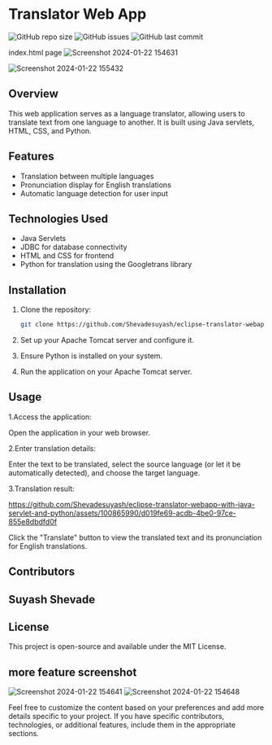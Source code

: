 # Translator Web App

![GitHub repo size](https://img.shields.io/github/repo-size/Shevadesuyash/eclipse-translator-webapp-with-java-servlet-and-python)
![GitHub issues](https://img.shields.io/github/issues/Shevadesuyash/eclipse-translator-webapp-with-java-servlet-and-python)
![GitHub last commit](https://img.shields.io/github/last-commit/Shevadesuyash/eclipse-translator-webapp-with-java-servlet-and-python)



index.html page 
![Screenshot 2024-01-22 154631](https://github.com/Shevadesuyash/eclipse-translator-webapp-with-java-servlet-and-python/assets/100865990/b0e54696-e3c7-4c5c-a3f8-4822e19cb2a8)



![Screenshot 2024-01-22 155432](https://github.com/Shevadesuyash/eclipse-translator-webapp-with-java-servlet-and-python/assets/100865990/332f90c7-c4d2-46d2-ab01-9162c04b8a35)


## Overview

This web application serves as a language translator, allowing users to translate text from one language to another. It is built using Java servlets, HTML, CSS, and Python.

## Features

- Translation between multiple languages
- Pronunciation display for English translations
- Automatic language detection for user input

## Technologies Used

- Java Servlets
- JDBC for database connectivity
- HTML and CSS for frontend
- Python for translation using the Googletrans library

## Installation

1. Clone the repository:

   ```bash
   git clone https://github.com/Shevadesuyash/eclipse-translator-webapp-with-java-servlet-and-python.git
2. Set up your Apache Tomcat server and configure it.

3. Ensure Python is installed on your system.

4. Run the application on your Apache Tomcat server.

## Usage
1.Access the application:

Open the application in your web browser.

2.Enter translation details:

Enter the text to be translated, select the source language (or let it be automatically detected), and choose the target language.

3.Translation result:


https://github.com/Shevadesuyash/eclipse-translator-webapp-with-java-servlet-and-python/assets/100865990/d019fe69-acdb-4be0-97ce-855e8dbdfd0f


Click the "Translate" button to view the translated text and its pronunciation for English translations.

## Contributors
## Suyash Shevade
## License
This project is open-source and available under the MIT License.

## more feature screenshot


![Screenshot 2024-01-22 154641](https://github.com/Shevadesuyash/eclipse-translator-webapp-with-java-servlet-and-python/assets/100865990/2e25e94a-facd-4017-beb9-1c7c0ac3305f)   ![Screenshot 2024-01-22 154648](https://github.com/Shevadesuyash/eclipse-translator-webapp-with-java-servlet-and-python/assets/100865990/a39cfd47-4ad0-45a1-a3e2-cb80daa7b2c7)





Feel free to customize the content based on your preferences and add more details specific to your project. If you have specific contributors, technologies, or additional features, include them in the appropriate sections.
